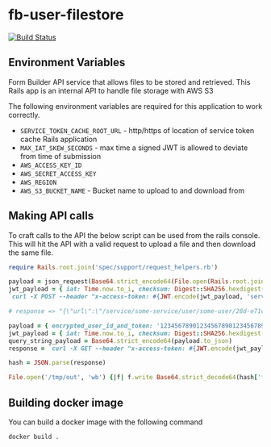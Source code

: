 # fb-user-filestore
[![Build Status](https://travis-ci.org/ministryofjustice/fb-user-filestore.svg?branch=master)](https://travis-ci.org/ministryofjustice/fb-user-filestore)

## Environment Variables

Form Builder API service that allows files to be stored and retrieved. This
Rails app is an internal API to handle file storage with AWS S3

The following environment variables are required for this application to work
correctly.

- `SERVICE_TOKEN_CACHE_ROOT_URL` - http/https of location of service token cache Rails application
- `MAX_IAT_SKEW_SECONDS` - max time a signed JWT is allowed to deviate from time of submission
- `AWS_ACCESS_KEY_ID`
- `AWS_SECRET_ACCESS_KEY`
- `AWS_REGION`
- `AWS_S3_BUCKET_NAME` - Bucket name to upload to and download from

## Making API calls

To craft calls to the API the below script can be used from the rails console.
This will hit the API with a valid request to upload a file and then download
the same file.

```ruby
require Rails.root.join('spec/support/request_helpers.rb')

payload = json_request(Base64.strict_encode64(File.open(Rails.root.join('spec/fixtures/files/image.png')).read));
jwt_payload = { iat: Time.now.to_i, checksum: Digest::SHA256.hexdigest(payload.to_json) }
`curl -X POST --header "x-access-token: #{JWT.encode(jwt_payload, 'service-token', 'HS256')}" --header "Content-Type: application/JSON" --data '#{payload.to_json}' http://localhost:3000/service/some-service/user/some-user`

# response => "{\"url\":\"/service/some-service/user/some-user/28d-e71c352d0852ab802592a02168877dc255d9c839a7537d91efed04a5865549c1\",\"size\":173,\"type\":\"image/png\",\"date\":1554734786}"

payload = { encrypted_user_id_and_token: '12345678901234567890123456789012', iat: Time.now.to_i }
jwt_payload = { iat: Time.now.to_i, checksum: Digest::SHA256.hexdigest(payload.to_json) }
query_string_payload = Base64.strict_encode64(payload.to_json)
response = `curl -X GET --header "x-access-token: #{JWT.encode(jwt_payload, 'service-token', 'HS256')}" http://localhost:3000/service/some-service/user/some-user/28d-e71c352d0852ab802592a02168877dc255d9c839a7537d91efed04a5865549c1?payload=#{query_string_payload}`

hash = JSON.parse(response)

File.open('/tmp/out', 'wb') {|f| f.write Base64.strict_decode64(hash['file']) }
```

## Building docker image

You can build a docker image with the following command

```sh
docker build .
```
